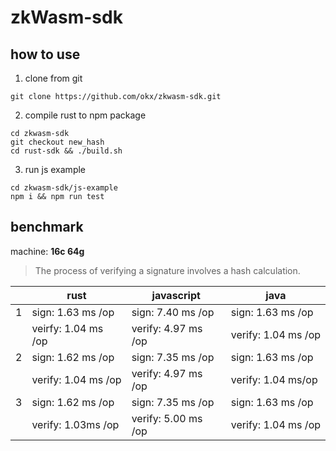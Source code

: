 # zkWasm-sdk

## how to use
1. clone from git
```shell
git clone https://github.com/okx/zkwasm-sdk.git
```
2. compile rust to npm package
```
cd zkwasm-sdk
git checkout new_hash
cd rust-sdk && ./build.sh
```
3. run js example

```shell
cd zkwasm-sdk/js-example
npm i && npm run test
```
## benchmark

machine: **16c 64g**

> The process of verifying a signature involves a hash calculation.

|      | rust                | javascript          | java                |
| ---- | ------------------- | ------------------- |---------------------|
| 1    | sign: 1.63 ms /op   | sign: 7.40 ms /op   | sign: 1.63 ms /op   |
|      | veirfy: 1.04 ms /op | verify: 4.97 ms /op | verify: 1.04 ms /op |
| 2    | sign: 1.62 ms /op   | sign: 7.35 ms /op   | sign: 1.63 ms /op   |
|      | verify: 1.04 ms /op | verify: 4.97 ms /op | verify: 1.04 ms/op  |
| 3    | sign: 1.62 ms /op   | sign: 7.35 ms /op   | sign: 1.63 ms /op   |
|      | verify: 1.03ms /op  | verify: 5.00 ms /op | verify: 1.04 ms /op |

